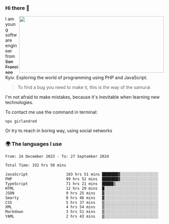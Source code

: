 ### Hi there 👋  

<img align='right' src="https://github-readme-stats.vercel.app/api?username=girlandred&count_private=true&show_icons=true&include_all_commits=true&hide_rank=true&hide_title=true&theme=buefy&card_width=300" width=460 height=180>


I am young software engineer from ~~San Francisco~~ Kyiv. Exploring the world of programming using PHP and JavaScript.


> To find a bug you need to make it, this is the way of the samurai



I'm not afraid to make mistakes, because it's inevitable when learning new technologies.

To contact me use the command in terminal:

```
npx girlandred
```

Or try to reach in boring way, using social networks


### 🌍 The languages I use

<!--START_SECTION:waka-->

```txt
From: 24 December 2023 - To: 27 September 2024

Total Time: 332 hrs 50 mins

JavaScript                 103 hrs 51 mins ███████▓░░░░░░░░░░░░░░░░░   31.20 %
PHP                        99 hrs 52 mins  ███████▓░░░░░░░░░░░░░░░░░   30.00 %
TypeScript                 71 hrs 21 mins  █████▒░░░░░░░░░░░░░░░░░░░   21.43 %
HTML                       12 hrs 29 mins  █░░░░░░░░░░░░░░░░░░░░░░░░   03.75 %
JSON                       9 hrs 25 mins   ▓░░░░░░░░░░░░░░░░░░░░░░░░   02.83 %
Smarty                     8 hrs 46 mins   ▓░░░░░░░░░░░░░░░░░░░░░░░░   02.64 %
CSS                        5 hrs 37 mins   ▒░░░░░░░░░░░░░░░░░░░░░░░░   01.69 %
XML                        4 hrs 54 mins   ▒░░░░░░░░░░░░░░░░░░░░░░░░   01.48 %
Markdown                   3 hrs 51 mins   ▒░░░░░░░░░░░░░░░░░░░░░░░░   01.16 %
YAML                       2 hrs 43 mins   ▒░░░░░░░░░░░░░░░░░░░░░░░░   00.82 %
```

<!--END_SECTION:waka-->
